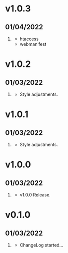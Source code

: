 # v1.0.3
##  01/04/2022

1. [](#improved)
    * htaccess
    * webmanifest

# v1.0.2
##  01/03/2022

1. [](#improved)
    * Style adjustments.

# v1.0.1
##  01/03/2022

1. [](#improved)
    * Style adjustments.
    
# v1.0.0
##  01/03/2022

1. [](#new)
    * v1.0.0 Release.

# v0.1.0
##  01/03/2022

1. [](#new)
    * ChangeLog started...
